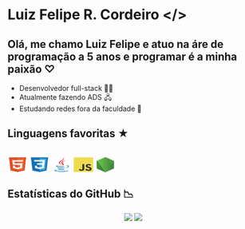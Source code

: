 # Luiz Felipe R. Cordeiro </>
## Olá, me chamo Luiz Felipe e atuo na áre de programação a 5 anos e programar é a minha paixão ♡
- Desenvolvedor full-stack 🧑‍💻
- Atualmente fazendo ADS 🖧
- Estudando redes fora da faculdade 🔗

## Linguagens favoritas ★
<div style="display: inline_block"><br>
  <img align="center" alt="HTML" height="30" width="40" src="https://raw.githubusercontent.com/devicons/devicon/master/icons/html5/html5-original.svg">
  <img align="center" alt="CSS" height="30" width="40" src="https://raw.githubusercontent.com/devicons/devicon/master/icons/css3/css3-original.svg">
  <img align="center" alt="Java" height="30" width="40" src="https://raw.githubusercontent.com/devicons/devicon/master/icons/java/java-original.svg">
  <img align="center" alt="JavaScript" height="30" width="40" src="https://raw.githubusercontent.com/devicons/devicon/master/icons/javascript/javascript-original.svg">
  <img align="center" alt="Node.js" height="30" width="40" src="https://raw.githubusercontent.com/devicons/devicon/master/icons/nodejs/nodejs-original.svg">
</div>

## Estatísticas do GitHub 📉
<p align="center">
  <img height="150em" src="https://github-readme-stats.vercel.app/api?username=XT07&show_icons=true&theme=dark"/>
  <img height="150em" src="https://github-readme-stats.vercel.app/api/top-langs/?username=XT07&layout=compact&theme=dark"/>
</p>
